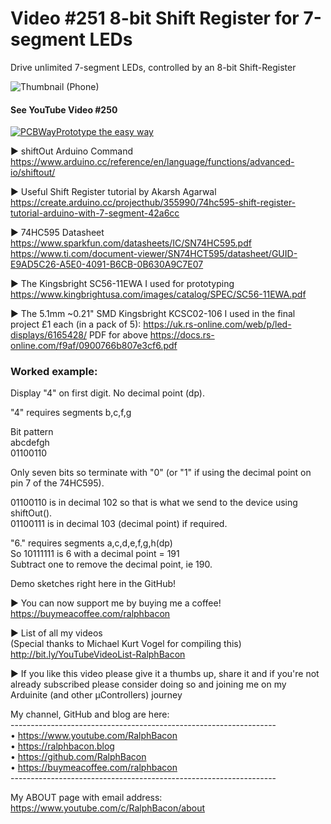 # Video #251 8-bit Shift Register for 7-segment LEDs
Drive unlimited 7-segment LEDs, controlled by an 8-bit Shift-Register

![Thumbnail (Phone)](https://user-images.githubusercontent.com/20911308/192530717-416bf61f-fe7d-488c-8204-51025c3b3e80.jpg)  
#### See YouTube Video #250 

[![PCBWayPrototype the easy way](https://user-images.githubusercontent.com/20911308/185422574-52a4e7db-c680-4dd2-87be-1f1dd1db6a65.gif "PCBWay - up to 20% Discount on 4 & 6-layer PCBs")](https://pcbway.com/)  

► shiftOut Arduino Command
https://www.arduino.cc/reference/en/language/functions/advanced-io/shiftout/

► Useful Shift Register tutorial by Akarsh Agarwal
https://create.arduino.cc/projecthub/355990/74hc595-shift-register-tutorial-arduino-with-7-segment-42a6cc

► 74HC595 Datasheet
https://www.sparkfun.com/datasheets/IC/SN74HC595.pdf
https://www.ti.com/document-viewer/SN74HCT595/datasheet/GUID-E9AD5C26-A5E0-4091-B6CB-0B630A9C7E07

► The Kingsbright SC56-11EWA I used for prototyping
https://www.kingbrightusa.com/images/catalog/SPEC/SC56-11EWA.pdf

► The 5.1mm ~0.21" SMD Kingsbright KCSC02-106 I used in the final project £1 each (in a pack of 5):
https://uk.rs-online.com/web/p/led-displays/6165428/
PDF for above
https://docs.rs-online.com/f9af/0900766b807e3cf6.pdf

### Worked example:

Display "4" on first digit. No decimal point (dp).

"4" requires segments b,c,f,g

Bit pattern  
abcdefgh  
01100110  

Only seven bits so terminate with "0" (or "1" if using the decimal point on pin 7 of the 74HC595).

01100110 is in decimal 102 so that is what we send to the device using shiftOut().  
01100111 is in decimal 103 (decimal point) if required.  

"6." requires segments a,c,d,e,f,g,h(dp)  
So 10111111 is 6 with a decimal point = 191  
Subtract one to remove the decimal point, ie 190.  

Demo sketches right here in the GitHub!  





► You can now support me by buying me a coffee!
https://buymeacoffee.com/ralphbacon 

► List of all my videos  
(Special thanks to Michael Kurt Vogel for compiling this)  
http://bit.ly/YouTubeVideoList-RalphBacon  

► If you like this video please give it a thumbs up, share it and if you're not already subscribed please consider doing so and joining me on my Arduinite (and other μControllers) journey  

My channel, GitHub and blog are here:    
\------------------------------------------------------------------  
• https://www.youtube.com/RalphBacon  
• https://ralphbacon.blog  
• https://github.com/RalphBacon  
• https://buymeacoffee.com/ralphbacon  
\------------------------------------------------------------------  

My ABOUT page with email address:  
https://www.youtube.com/c/RalphBacon/about  
